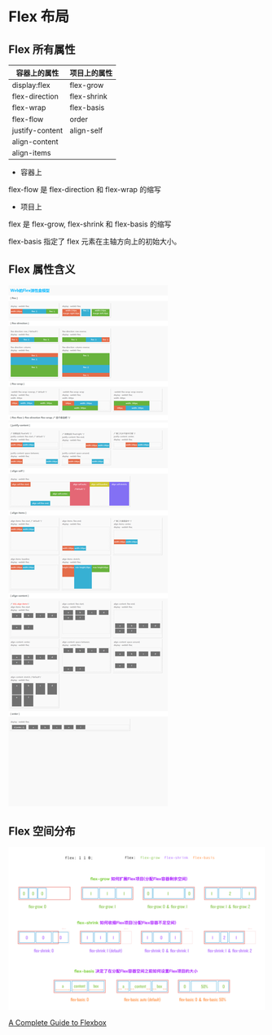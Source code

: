 # Flex 布局

## Flex 所有属性

| 容器上的属性    | 项目上的属性 |
| --------------- | ------------ |
| display:flex    | flex-grow    |
| flex-direction  | flex-shrink  |
| flex-wrap       | flex-basis   |
| flex-flow       | order        |
| justify-content | align-self   |
| align-content   |              |
| align-items     |              |

- 容器上

flex-flow 是 flex-direction 和 flex-wrap 的缩写

- 项目上

flex 是 flex-grow, flex-shrink 和 flex-basis 的缩写

flex-basis 指定了 flex 元素在主轴方向上的初始大小。

## Flex 属性含义

![flex](./assets/flex1.png)

## Flex 空间分布

![flex](./assets/flex2.png)

[A Complete Guide to Flexbox](https://css-tricks.com/snippets/css/a-guide-to-flexbox/)
